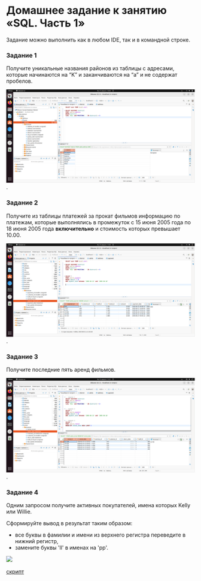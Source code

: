 # Домашнее задание к занятию «SQL. Часть 1»

Задание можно выполнить как в любом IDE, так и в командной строке.

### Задание 1

Получите уникальные названия районов из таблицы с адресами, которые начинаются на “K” и заканчиваются на “a” и не содержат пробелов.

![](https://github.com/konstanin-zubenko/SQL1/blob/main/img/400.png).

### Задание 2

Получите из таблицы платежей за прокат фильмов информацию по платежам, которые выполнялись в промежуток с 15 июня 2005 года по 18 июня 2005 года **включительно** и стоимость которых превышает 10.00.

![](https://github.com/konstanin-zubenko/SQL1/blob/main/img/401.png).
### Задание 3

Получите последние пять аренд фильмов.

![](https://github.com/konstanin-zubenko/SQL1/blob/main/img/402.png).
### Задание 4

Одним запросом получите активных покупателей, имена которых Kelly или Willie. 

Сформируйте вывод в результат таким образом:
- все буквы в фамилии и имени из верхнего регистра переведите в нижний регистр,
- замените буквы 'll' в именах на 'pp'.

![](https://github.com/konstanin-zubenko/DDL-DML/blob/main/img/403.png)


 [скрипт](https://github.com/konstanin-zubenko/DDL-DML/blob/main/Script-2.sql)

